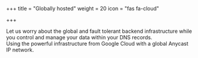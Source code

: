 +++
title = "Globally hosted"
weight = 20
icon = "fas fa-cloud"

+++

Let us worry about the global and fault tolerant backend infrastructure while you control and manage your data within your DNS records.  
Using the powerful infrastructure from Google Cloud with a global Anycast IP network.
